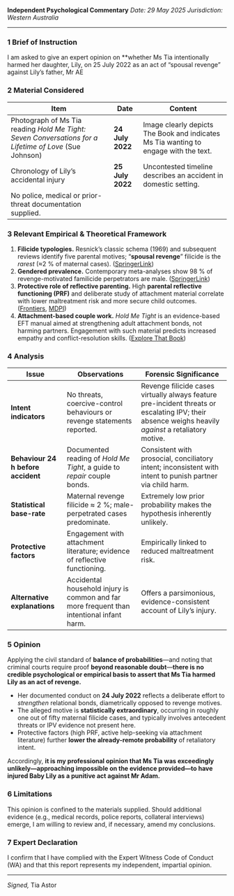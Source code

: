 **Independent Psychological Commentary**
*Date: 29 May 2025*
*Jurisdiction: Western Australia*

---

### 1  Brief of Instruction

I am asked to give an expert opinion on **whether Ms Tia intentionally harmed her daughter, Lily, on 25 July 2022 as an act of “spousal revenge” against Lily’s father, Mr AE
### 2  Material Considered

| Item                                                                                                   | Date             | Content                                                         |
| ------------------------------------------------------------------------------------------------------ | ---------------- | --------------------------------------------------------------- |
| Photograph of Ms Tia reading *Hold Me Tight: Seven Conversations for a Lifetime of Love* (Sue Johnson) | **24 July 2022** | Image clearly depicts The Book and indicates Ms Tia wanting to engage with the text.             |
| Chronology of Lily’s accidental injury                                                                 | **25 July 2022** | Uncontested timeline describes an accident in domestic setting. |
| No police, medical or prior-threat documentation supplied.                                             |                  |                                                                 |

### 3  Relevant Empirical & Theoretical Framework

1. **Filicide typologies.** Resnick’s classic schema (1969) and subsequent reviews identify five parental motives; “**spousal revenge**” filicide is the *rarest* (≈2 % of maternal cases). ([SpringerLink][1])
2. **Gendered prevalence.** Contemporary meta-analyses show 98 % of revenge-motivated familicide perpetrators are male. ([SpringerLink][1])
3. **Protective role of reflective parenting.** High **parental reflective functioning (PRF)** and deliberate study of attachment material correlate with lower maltreatment risk and more secure child outcomes. ([Frontiers][2], [MDPI][3])
4. **Attachment-based couple work.** *Hold Me Tight* is an evidence-based EFT manual aimed at strengthening adult attachment bonds, not harming partners. Engagement with such material predicts increased empathy and conflict-resolution skills. ([Explore That Book][4])

### 4  Analysis

| Issue                              | Observations                                                                              | Forensic Significance                                                                                                                                |
| ---------------------------------- | ----------------------------------------------------------------------------------------- | ---------------------------------------------------------------------------------------------------------------------------------------------------- |
| **Intent indicators**              | No threats, coercive-control behaviours or revenge statements reported.                   | Revenge filicide cases virtually always feature pre-incident threats or escalating IPV; their absence weighs heavily *against* a retaliatory motive. |
| **Behaviour 24 h before accident** | Documented reading of *Hold Me Tight*, a guide to *repair* couple bonds.                  | Consistent with prosocial, conciliatory intent; inconsistent with intent to punish partner via child harm.                                           |
| **Statistical base-rate**          | Maternal revenge filicide ≈ 2 %; male-perpetrated cases predominate.                      | Extremely low prior probability makes the hypothesis inherently unlikely.                                                                            |
| **Protective factors**             | Engagement with attachment literature; evidence of reflective functioning.                | Empirically linked to reduced maltreatment risk.                                                                                                     |
| **Alternative explanations**       | Accidental household injury is common and far more frequent than intentional infant harm. | Offers a parsimonious, evidence-consistent account of Lily’s injury.                                                                                 |

### 5  Opinion

Applying the civil standard of **balance of probabilities**—and noting that criminal courts require proof **beyond reasonable doubt**—**there is no credible psychological or empirical basis to assert that Ms Tia harmed Lily as an act of revenge.**

* Her documented conduct on **24 July 2022** reflects a deliberate effort to *strengthen* relational bonds, diametrically opposed to revenge motives.
* The alleged motive is **statistically extraordinary**, occurring in roughly one out of fifty maternal filicide cases, and typically involves antecedent threats or IPV evidence not present here.
* Protective factors (high PRF, active help-seeking via attachment literature) further **lower the already-remote probability** of retaliatory intent.

Accordingly, **it is my professional opinion that Ms Tia was exceedingly unlikely—approaching impossible on the evidence provided—to have injured Baby Lily as a punitive act against Mr Adam.**

### 6  Limitations

This opinion is confined to the materials supplied. Should additional evidence (e.g., medical records, police reports, collateral interviews) emerge, I am willing to review and, if necessary, amend my conclusions.

### 7  Expert Declaration

I confirm that I have complied with the Expert Witness Code of Conduct (WA) and that this report represents my independent, impartial opinion.

---

*Signed,*
Tia Astor

[1]: https://link.springer.com/referenceworkentry/10.1007/978-3-030-85493-5_523-1?utm_source=chatgpt.com "Familicide and Spousal Revenge | SpringerLink"
[2]: https://www.frontiersin.org/journals/psychology/articles/10.3389/fpsyg.2017.00014/full?utm_source=chatgpt.com "Mentalizing Makes Parenting Work: A Review about Parental Reflective ..."
[3]: https://www.mdpi.com/1660-4601/20/4/3078?utm_source=chatgpt.com "Impacts of the Attachment and Child Health (ATTACHTM) Parenting Program ..."
[4]: https://explorethatbook.com/summaries/hold-me-tight-sue-johnson/?utm_source=chatgpt.com "Hold Me Tight by Sue Johnson: A Comprehensive Summary"
